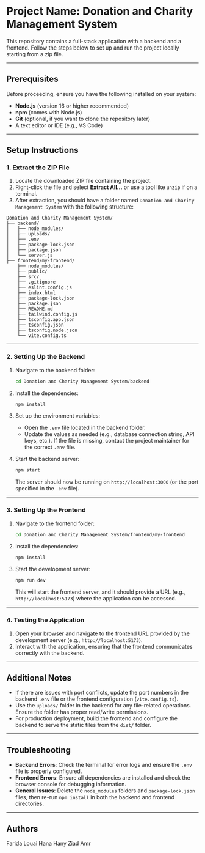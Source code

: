 # Project Name: Donation and Charity Management System

This repository contains a full-stack application with a backend and a frontend. Follow the steps below to set up and run the project locally starting from a zip file.

---

## Prerequisites

Before proceeding, ensure you have the following installed on your system:

- **Node.js** (version 16 or higher recommended)
- **npm** (comes with Node.js)
- **Git** (optional, if you want to clone the repository later)
- A text editor or IDE (e.g., VS Code)

---

## Setup Instructions

### 1. Extract the ZIP File
1. Locate the downloaded ZIP file containing the project.
2. Right-click the file and select **Extract All...** or use a tool like `unzip` if on a terminal.
3. After extraction, you should have a folder named `Donation and Charity Management System` with the following structure:

```
Donation and Charity Management System/
├── backend/
│   ├── node_modules/
│   ├── uploads/
│   ├── .env
│   ├── package-lock.json
│   ├── package.json
│   └── server.js
├── frontend/my-frontend/
    ├── node_modules/
    ├── public/
    ├── src/
    ├── .gitignore
    ├── eslint.config.js
    ├── index.html
    ├── package-lock.json
    ├── package.json
    ├── README.md
    ├── tailwind.config.js
    ├── tsconfig.app.json
    ├── tsconfig.json
    ├── tsconfig.node.json
    └── vite.config.ts
```

---

### 2. Setting Up the Backend

1. Navigate to the backend folder:
   ```bash
   cd Donation and Charity Management System/backend
   ```

2. Install the dependencies:
   ```bash
   npm install
   ```

3. Set up the environment variables:
   - Open the `.env` file located in the backend folder.
   - Update the values as needed (e.g., database connection string, API keys, etc.). If the file is missing, contact the project maintainer for the correct `.env` file.

4. Start the backend server:
   ```bash
   npm start
   ```
   The server should now be running on `http://localhost:3000` (or the port specified in the `.env` file).

---

### 3. Setting Up the Frontend

1. Navigate to the frontend folder:
   ```bash
   cd Donation and Charity Management System/frontend/my-frontend
   ```

2. Install the dependencies:
   ```bash
   npm install
   ```

3. Start the development server:
   ```bash
   npm run dev
   ```
   This will start the frontend server, and it should provide a URL (e.g., `http://localhost:5173`) where the application can be accessed.

---

### 4. Testing the Application

1. Open your browser and navigate to the frontend URL provided by the development server (e.g., `http://localhost:5173`).
2. Interact with the application, ensuring that the frontend communicates correctly with the backend.

---

## Additional Notes

- If there are issues with port conflicts, update the port numbers in the backend `.env` file or the frontend configuration (`vite.config.ts`).
- Use the `uploads/` folder in the backend for any file-related operations. Ensure the folder has proper read/write permissions.
- For production deployment, build the frontend and configure the backend to serve the static files from the `dist/` folder.
  
---

## Troubleshooting

- **Backend Errors**: Check the terminal for error logs and ensure the `.env` file is properly configured.
- **Frontend Errors**: Ensure all dependencies are installed and check the browser console for debugging information.
- **General Issues**: Delete the `node_modules` folders and `package-lock.json` files, then re-run `npm install` in both the backend and frontend directories.

---

## Authors

Farida Louai
Hana Hany
Ziad Amr
